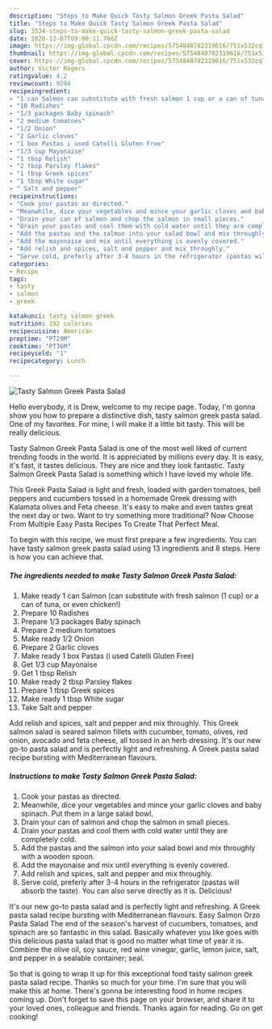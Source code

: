 ```yaml
---
description: "Steps to Make Quick Tasty Salmon Greek Pasta Salad"
title: "Steps to Make Quick Tasty Salmon Greek Pasta Salad"
slug: 3534-steps-to-make-quick-tasty-salmon-greek-pasta-salad
date: 2020-12-07T09:00:11.766Z
image: https://img-global.cpcdn.com/recipes/5754848782319616/751x532cq70/tasty-salmon-greek-pasta-salad-recipe-main-photo.jpg
thumbnail: https://img-global.cpcdn.com/recipes/5754848782319616/751x532cq70/tasty-salmon-greek-pasta-salad-recipe-main-photo.jpg
cover: https://img-global.cpcdn.com/recipes/5754848782319616/751x532cq70/tasty-salmon-greek-pasta-salad-recipe-main-photo.jpg
author: Victor Rogers
ratingvalue: 4.2
reviewcount: 9294
recipeingredient:
- "1 can Salmon can substitute with fresh salmon 1 cup or a can of tuna or even chicken"
- "10 Radishes"
- "1/3 packages Baby spinach"
- "2 medium tomatoes"
- "1/2 Onion"
- "2 Garlic cloves"
- "1 box Pastas i used Catelli Gluten Free"
- "1/3 cup Mayonaise"
- "1 tbsp Relish"
- "2 tbsp Parsley flakes"
- "1 tbsp Greek spices"
- "1 tbsp White sugar"
- " Salt and pepper"
recipeinstructions:
- "Cook your pastas as directed."
- "Meanwhile, dice your vegetables and mince your garlic cloves and baby spinach. Put them in a large salad bowl."
- "Drain your can of salmon and chop the salmon in small pieces."
- "Drain your pastas and cool them with cold water until they are completely cold."
- "Add the pastas and the salmon into your salad bowl and mix throughly with a wooden spoon."
- "Add the mayonaise and mix until everything is evenly covered."
- "Add relish and spices, salt and pepper and mix throughly."
- "Serve cold, preferly after 3-4 hours in the refrigerator (pastas will absorb the taste). You can also serve directly as it is. Delicious!"
categories:
- Recipe
tags:
- tasty
- salmon
- greek

katakunci: tasty salmon greek 
nutrition: 192 calories
recipecuisine: American
preptime: "PT29M"
cooktime: "PT36M"
recipeyield: "1"
recipecategory: Lunch

---
```



![Tasty Salmon Greek Pasta Salad](https://img-global.cpcdn.com/recipes/5754848782319616/751x532cq70/tasty-salmon-greek-pasta-salad-recipe-main-photo.jpg)

Hello everybody, it is Drew, welcome to my recipe page. Today, I'm gonna show you how to prepare a distinctive dish, tasty salmon greek pasta salad. One of my favorites. For mine, I will make it a little bit tasty. This will be really delicious.

Tasty Salmon Greek Pasta Salad is one of the most well liked of current trending foods in the world. It is appreciated by millions every day. It is easy, it's fast, it tastes delicious. They are nice and they look fantastic. Tasty Salmon Greek Pasta Salad is something which I have loved my whole life.

This Greek Pasta Salad is light and fresh, loaded with garden tomatoes, bell peppers and cucumbers tossed in a homemade Greek dressing with Kalamata olives and Feta cheese. It&#39;s easy to make and even tastes great the next day or two. Want to try something more traditional? Now Choose From Multiple Easy Pasta Recipes To Create That Perfect Meal.


To begin with this recipe, we must first prepare a few ingredients. You can have tasty salmon greek pasta salad using 13 ingredients and 8 steps. Here is how you can achieve that.

<!--inarticleads1-->

##### The ingredients needed to make Tasty Salmon Greek Pasta Salad:

1. Make ready 1 can Salmon (can substitute with fresh salmon (1 cup) or a can of tuna, or even chicken!)
1. Prepare 10 Radishes
1. Prepare 1/3 packages Baby spinach
1. Prepare 2 medium tomatoes
1. Make ready 1/2 Onion
1. Prepare 2 Garlic cloves
1. Make ready 1 box Pastas (i used Catelli Gluten Free)
1. Get 1/3 cup Mayonaise
1. Get 1 tbsp Relish
1. Make ready 2 tbsp Parsley flakes
1. Prepare 1 tbsp Greek spices
1. Make ready 1 tbsp White sugar
1. Take  Salt and pepper


Add relish and spices, salt and pepper and mix throughly. This Greek salmon salad is seared salmon fillets with cucumber, tomato, olives, red onion, avocado and feta cheese, all tossed in an herb dressing. It&#39;s our new go-to pasta salad and is perfectly light and refreshing. A Greek pasta salad recipe bursting with Mediterranean flavours. 

<!--inarticleads2-->

##### Instructions to make Tasty Salmon Greek Pasta Salad:

1. Cook your pastas as directed.
1. Meanwhile, dice your vegetables and mince your garlic cloves and baby spinach. Put them in a large salad bowl.
1. Drain your can of salmon and chop the salmon in small pieces.
1. Drain your pastas and cool them with cold water until they are completely cold.
1. Add the pastas and the salmon into your salad bowl and mix throughly with a wooden spoon.
1. Add the mayonaise and mix until everything is evenly covered.
1. Add relish and spices, salt and pepper and mix throughly.
1. Serve cold, preferly after 3-4 hours in the refrigerator (pastas will absorb the taste). You can also serve directly as it is. Delicious!


It&#39;s our new go-to pasta salad and is perfectly light and refreshing. A Greek pasta salad recipe bursting with Mediterranean flavours. Easy Salmon Orzo Pasta Salad The end of the season&#39;s harvest of cucumbers, tomatoes, and spinach are so fantastic in this salad. Basically whatever you like goes with this delicious pasta salad that is good no matter what time of year it is. Combine the olive oil, soy sauce, red wine vinegar, garlic, lemon juice, salt, and pepper in a sealable container; seal. 

So that is going to wrap it up for this exceptional food tasty salmon greek pasta salad recipe. Thanks so much for your time. I'm sure that you will make this at home. There's gonna be interesting food in home recipes coming up. Don't forget to save this page on your browser, and share it to your loved ones, colleague and friends. Thanks again for reading. Go on get cooking!
